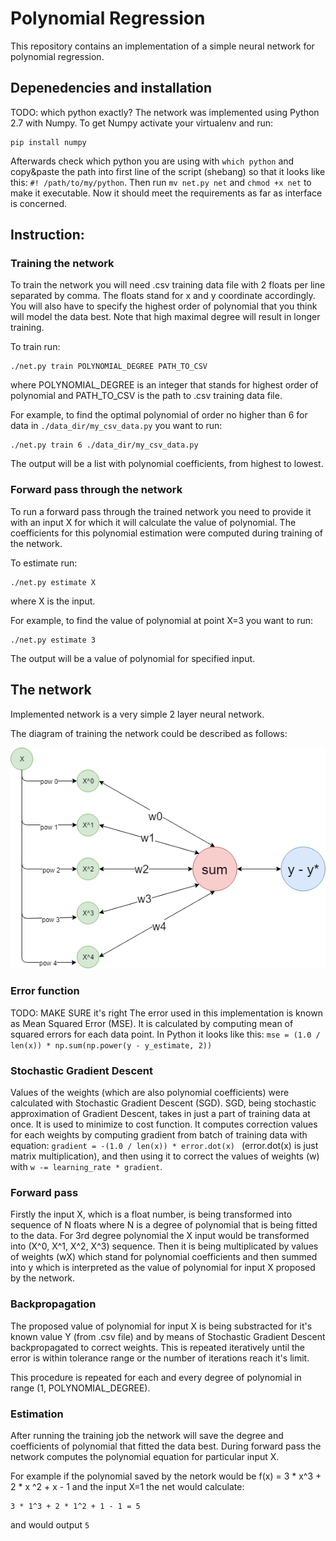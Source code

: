 # Polynomial Regression
This repository contains an implementation of a simple neural network for polynomial regression.


## Depenedencies and installation
TODO: which python exactly?
The network was implemented using Python 2.7 with Numpy. To get Numpy activate your virtualenv and run:
```
pip install numpy
```
Afterwards check which python you are using with ```which python``` and copy&paste the path into first line of the script (shebang) so that it looks like this: ```#! /path/to/my/python```. Then run ```mv net.py net``` and ```chmod +x net``` to make it executable. Now it should meet the requirements as far as interface is concerned.


## Instruction:
### Training the network
To train the network you will need .csv training data file with 2 floats per line separated by comma. The floats stand for x and y coordinate accordingly. You will also have to specify the highest order of polynomial that you think will model the data best. Note that high maximal degree will result in longer training.

To train run:
```
./net.py train POLYNOMIAL_DEGREE PATH_TO_CSV
```
where POLYNOMIAL_DEGREE is an integer that stands for highest order of polynomial and PATH_TO_CSV is the path to .csv training data file.

For example, to find the optimal polynomial of order no higher than 6 for data in ```./data_dir/my_csv_data.py``` you want to run:
```
./net.py train 6 ./data_dir/my_csv_data.py
```
The output will be a list with polynomial coefficients, from highest to lowest.

### Forward pass through the network
To run a forward pass through the trained network you need to provide it with an input X for which it will calculate the value of polynomial. The coefficients for this polynomial estimation were computed during training of the network.

To estimate run:
```
./net.py estimate X
```
where X is the input.

For example, to find the value of polynomial at point X=3 you want to run:
```
./net.py estimate 3
```
The output will be a value of polynomial for specified input.

## The network
Implemented network is a very simple 2 layer neural network.

The diagram of training the network could be described as follows:

![alt text](https://github.com/jakubkarczewski/PolynomialRegression/blob/master/pics/net.png)


### Error function 
TODO: MAKE SURE it's right
The error used in this implementation is known as Mean Squared Error (MSE). It is calculated by computing mean of squared errors for each data point. In Python it looks like this: ```mse = (1.0 / len(x)) * np.sum(np.power(y - y_estimate, 2)) ```

### Stochastic Gradient Descent
Values of the weights (which are also polynomial coefficients) were calculated with Stochastic Gradient Descent (SGD). SGD, being stochastic approximation of Gradient Descent, takes in just a part of training data at once. It is used to minimize to cost function. It computes correction values for each weights by computing gradient from batch of training data with equation: ```gradient = -(1.0 / len(x)) * error.dot(x) ``` (error.dot(x) is just matrix multiplication), and then using it to correct the values of weights (w) with ```w -= learning_rate * gradient```.

### Forward pass
Firstly the input X, which is a float number, is being transformed into sequence of N floats where N is a degree of polynomial that is being fitted to the data. For 3rd degree polynomial the X input would be transformed into (X^0, X^1, X^2, X^3) sequence.
Then it is being multiplicated by values of weights (wX) which stand for polynomial coefficients and then summed into y which is interpreted as the value of polynomial for input X proposed by the network.

### Backpropagation
The proposed value of polynomial for input X is being substracted for it's known value Y (from .csv file) and by means of Stochastic Gradient Descent backpropagated to correct weights. This is repeated iteratively until the error is within tolerance range or the number of iterations reach it's limit.

This procedure is repeated for each and every degree of polynomial in range (1, POLYNOMIAL_DEGREE).

### Estimation
After running the training job the network will save the degree and coefficients of polynomial that fitted the data best. During forward pass the network computes the polynomial equation for particular input X.

For example if the polynomial saved by the netork would be f(x) = 3 * x^3 + 2 * x ^2 + x - 1 and the input X=1 the net would calculate:
```
3 * 1^3 + 2 * 1^2 + 1 - 1 = 5 
```
and would output ```5```


